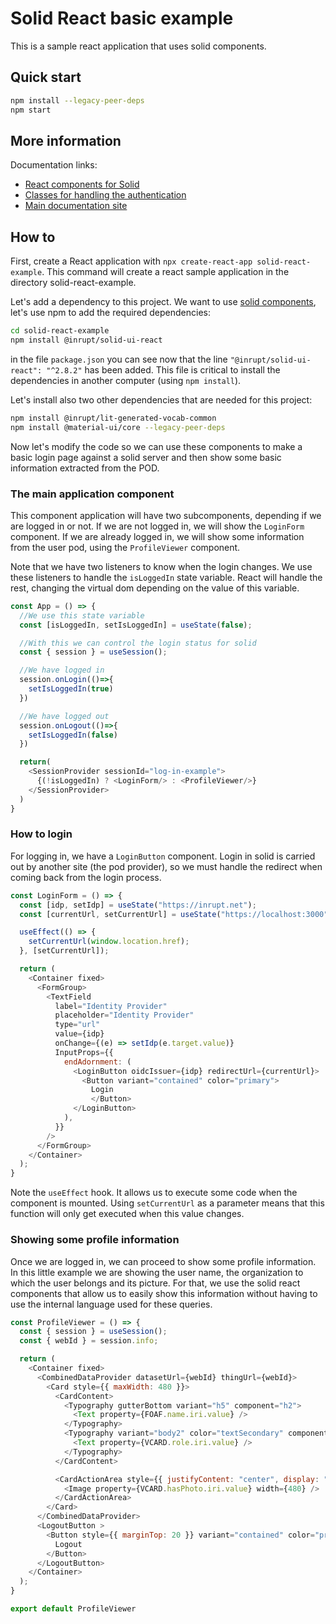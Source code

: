 # Solid React basic example
This is a sample react application that uses solid components.

## Quick start
```bash
npm install --legacy-peer-deps
npm start
```

## More information

Documentation links:
- [React components for Solid](https://github.com/inrupt/solid-ui-react)
- [Classes for handling the authentication](https://docs.inrupt.com/developer-tools/api/javascript/solid-client-authn-browser/)
- [Main documentation site](https://docs.inrupt.com/)

## How to
First, create a React application with `npx create-react-app solid-react-example`. This command will create a react sample application in the directory solid-react-example.

Let's add a dependency to this project. We want to use [solid components](https://github.com/inrupt/solid-ui-react), let's use npm to add the required dependencies:

```bash
cd solid-react-example
npm install @inrupt/solid-ui-react
```

in the file `package.json` you can see now that the line `"@inrupt/solid-ui-react": "^2.8.2"` has been added. This file is critical to install the dependencies in another computer (using `npm install`).

Let's install also two other dependencies that are needed for this project:

```bash
npm install @inrupt/lit-generated-vocab-common
npm install @material-ui/core --legacy-peer-deps
```

Now let's modify the code so we can use these components to make a basic login page against a solid server and then show some basic information extracted from the POD.


### The main application component
This component application will have two subcomponents, depending if we are logged in or not. If we are not logged in, we will show the `LoginForm` component. If we are already logged in, we will show some information from the user pod, using the `ProfileViewer` component.

Note that we have two listeners to know when the login changes. We use these listeners to handle the `isLoggedIn` state variable. React will handle the rest, changing the virtual dom depending on the value of this variable.

```javascript
const App = () => {
  //We use this state variable
  const [isLoggedIn, setIsLoggedIn] = useState(false);

  //With this we can control the login status for solid
  const { session } = useSession();

  //We have logged in
  session.onLogin(()=>{
    setIsLoggedIn(true)
  })

  //We have logged out
  session.onLogout(()=>{
    setIsLoggedIn(false)
  })

  return(
    <SessionProvider sessionId="log-in-example">
      {(!isLoggedIn) ? <LoginForm/> : <ProfileViewer/>}
    </SessionProvider>
  )
}
```

### How to login
For logging in, we have a `LoginButton` component. Login in solid is carried out by another site (the pod provider), so we must handle the redirect when coming back from the login process.

```javascript
const LoginForm = () => {
  const [idp, setIdp] = useState("https://inrupt.net");
  const [currentUrl, setCurrentUrl] = useState("https://localhost:3000");

  useEffect(() => {
    setCurrentUrl(window.location.href);
  }, [setCurrentUrl]);

  return (
    <Container fixed>
      <FormGroup>
        <TextField
          label="Identity Provider"
          placeholder="Identity Provider"
          type="url"
          value={idp}
          onChange={(e) => setIdp(e.target.value)}
          InputProps={{
            endAdornment: (
              <LoginButton oidcIssuer={idp} redirectUrl={currentUrl}>
                <Button variant="contained" color="primary">
                  Login
                  </Button>
              </LoginButton>
            ),
          }}
        />
      </FormGroup>
    </Container>
  );
}
```

Note the `useEffect` hook. It allows us to execute some code when the component is mounted. Using `setCurrentUrl` as a parameter means that this function will only get executed when this value changes. 

### Showing some profile information
Once we are logged in, we can proceed to show some profile information. In this little example we are showing the user name, the organization to which the user belongs and its picture. For that, we use the solid react components that allow us to easily show this information without having to use the internal language used for these queries.

```javascript
const ProfileViewer = () => {
  const { session } = useSession();
  const { webId } = session.info;

  return (
    <Container fixed>
      <CombinedDataProvider datasetUrl={webId} thingUrl={webId}>
        <Card style={{ maxWidth: 480 }}>
          <CardContent>
            <Typography gutterBottom variant="h5" component="h2">
              <Text property={FOAF.name.iri.value} />
            </Typography>
            <Typography variant="body2" color="textSecondary" component="p" style={{ display: "flex", alignItems: "center" }}>
              <Text property={VCARD.role.iri.value} />
            </Typography>
          </CardContent>

          <CardActionArea style={{ justifyContent: "center", display: "flex" }}>
            <Image property={VCARD.hasPhoto.iri.value} width={480} />
          </CardActionArea>
        </Card>
      </CombinedDataProvider>
      <LogoutButton >
        <Button style={{ marginTop: 20 }} variant="contained" color="primary">
          Logout
        </Button>
      </LogoutButton>
    </Container>
  );
}

export default ProfileViewer
```